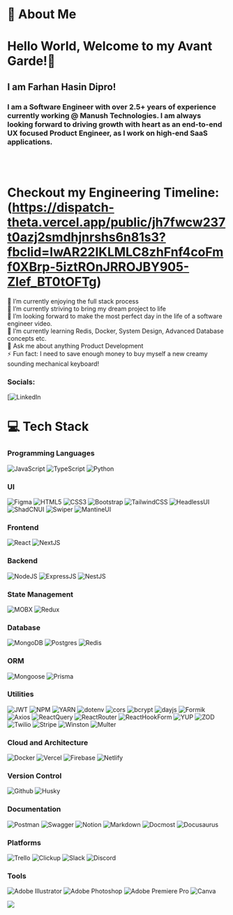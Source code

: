 # 💫 About Me
# Hello World, Welcome to my Avant Garde!👋
## I am Farhan Hasin Dipro!

### I am a Software Engineer with over 2.5+ years of experience currently working @ Manush Technologies. I am always looking forward to driving growth with heart as an end-to-end UX focused Product Engineer, as I work on high-end SaaS applications. 
\
&nbsp;
# Checkout my Engineering Timeline: (https://dispatch-theta.vercel.app/public/jh7fwcw237t0azj2smdhjnrshs6n81s3?fbclid=IwAR22IKLMLC8zhFnf4coFmf0XBrp-5iztROnJRROJBY905-ZIef_BT0tOFTg)
🔭 I’m currently enjoying the full stack process<br>👯 I’m currently striving to bring my dream project to life<br>🚀 I’m looking forward to make the most perfect day in the life of a software engineer video.<br>🌱 I’m currently learning Redis, Docker, System Design, Advanced Database concepts etc.<br>💬 Ask me about anything Product Development<br>⚡ Fun fact: I need to save enough money to buy myself a new creamy sounding mechanical keyboard! 


### Socials:
[![LinkedIn](https://www.linkedin.com/in/farhan-hasin-dipro/) 

# 💻 Tech Stack

### Programming Languages
![JavaScript](https://img.shields.io/badge/javascript-%23323330.svg?style=for-the-badge&logo=javascript&logoColor=%23F7DF1E)
![TypeScript](https://img.shields.io/badge/typescript-%23007ACC.svg?style=for-the-badge&logo=typescript&logoColor=white)
![Python](https://img.shields.io/badge/python-3670A0?style=for-the-badge&logo=python&logoColor=ffdd54)

### UI
![Figma](https://img.shields.io/badge/figma-%23F24E1E.svg?style=for-the-badge&logo=figma&logoColor=white)
![HTML5](https://img.shields.io/badge/html5-%23E34F26.svg?style=for-the-badge&logo=html5&logoColor=white)
![CSS3](https://img.shields.io/badge/css3-%231572B6.svg?style=for-the-badge&logo=css3&logoColor=white)
![Bootstrap](https://img.shields.io/badge/bootstrap-%237952B3?style=for-the-badge&logo=bootstrap&logoColor=white&labelColor=%237952B3&color=%237952B3)
![TailwindCSS](https://img.shields.io/badge/tailwindcss-%2338B2AC.svg?style=for-the-badge&logo=tailwind-css&logoColor=white)
![HeadlessUI](https://img.shields.io/badge/HeadlessUI-%2366E3FF?style=for-the-badge&logo=headlessui&logoColor=white&labelColor=%2366E3FF&color=%2366E3FF)
![ShadCNUI](https://img.shields.io/badge/ShadCNUI-%23000000?style=for-the-badge&logo=shadcnui&logoColor=white&labelColor=%23000000&color=%23000000)
![Swiper](https://img.shields.io/badge/swiper-%236332F6?style=for-the-badge&logo=swiper&logoColor=white&labelColor=%236332F6&color=%236332F6)
![MantineUI](https://img.shields.io/badge/MantineUI-%23339AF0?style=for-the-badge&logo=mantine&logoColor=white&labelColor=%23339AF0&color=%23339AF0)

### Frontend
![React](https://img.shields.io/badge/react-%2320232a.svg?style=for-the-badge&logo=react&logoColor=%2361DAFB)
![NextJS](https://img.shields.io/badge/Next-black?style=for-the-badge&logo=next.js&logoColor=white)

### Backend
![NodeJS](https://img.shields.io/badge/node.js-6DA55F?style=for-the-badge&logo=node.js&logoColor=white)
![ExpressJS]([https://img.shields.io/badge/express.js-6DA55F?style=for-the-badge&logo=node.js&logoColor=white](https://img.shields.io/badge/ExpressJS-black?style=for-the-badge&logo=express&labelColor=black&color=black))
![NestJS](https://img.shields.io/badge/nestjs-%23E0234E.svg?style=for-the-badge&logo=nestjs&logoColor=white)

### State Management
![MOBX](https://img.shields.io/badge/mobx-%23FF9955?style=for-the-badge&logo=mobx&logoColor=white&labelColor=%23FF9955&color=%23FF9955)
![Redux](https://img.shields.io/badge/redux-%23764ABC?style=for-the-badge&logo=redux&logoColor=white&labelColor=%23764ABC&color=%23764ABC)

### Database
![MongoDB](https://img.shields.io/badge/MongoDB-%234ea94b.svg?style=for-the-badge&logo=mongodb&logoColor=white)
![Postgres](https://img.shields.io/badge/postgres-%23316192.svg?style=for-the-badge&logo=postgresql&logoColor=white)
![Redis](https://img.shields.io/badge/redis-%23DD0031.svg?style=for-the-badge&logo=redis&logoColor=white)

### ORM
![Mongoose](https://img.shields.io/badge/mongoose-%23880000?style=for-the-badge&logo=mongoose&logoColor=white&labelColor=%23880000&color=%23880000)
![Prisma](https://img.shields.io/badge/prisma-%232D3748?style=for-the-badge&logo=prisma&logoColor=white&labelColor=%232D3748&color=%232D3748)

### Utilities
![JWT](https://img.shields.io/badge/JWT-black?style=for-the-badge&logo=JSON%20web%20tokens)
![NPM](https://img.shields.io/badge/NPM-%23000000.svg?style=for-the-badge&logo=npm&logoColor=white)
![YARN](https://img.shields.io/badge/yarn-%232C8EBB?style=for-the-badge&logo=yarn&logoColor=white&labelColor=%232C8EBB&color=%232C8EBB)
![dotenv](https://img.shields.io/badge/.env-%23ECD53F?style=for-the-badge&logo=dotenv&logoColor=white&labelColor=%23ECD53F&color=%23ECD53F)
![cors](https://img.shields.io/badge/cors-white?style=for-the-badge&logo=cors&logoColor=white&labelColor=white&color=white)
![bcrypt](https://img.shields.io/badge/bcrypt-white?style=for-the-badge&logo=bcrypt&logoColor=white&labelColor=white&color=white)
![dayjs](https://img.shields.io/badge/dayjs-white?style=for-the-badge&logo=dayjs&logoColor=white&labelColor=white&color=white)
![Formik](https://img.shields.io/badge/formik-%232563EB?style=for-the-badge&logo=formik&logoColor=white&labelColor=%232563EB&color=%232563EB)
![Axios](https://img.shields.io/badge/axios-%235A29E4?style=for-the-badge&logo=axios&logoColor=white&labelColor=%235A29E4&color=%235A29E4)
![ReactQuery](https://img.shields.io/badge/reactquery-%23FF4154?style=for-the-badge&logo=reactquery&logoColor=white&labelColor=%23FF4154&color=%23FF4154)
![ReactRouter](https://img.shields.io/badge/reactrouter-%23CA4245?style=for-the-badge&logo=reactrouter&logoColor=white&labelColor=%23CA4245&color=%23CA4245)
![ReactHookForm](https://img.shields.io/badge/reacthookform-%23EC5990?style=for-the-badge&logo=reacthookform&logoColor=white&labelColor=%23EC5990&color=%23EC5990)
![YUP](https://img.shields.io/badge/yup-%23000000?style=for-the-badge&logo=yup&logoColor=white&labelColor=%23000000&color=%23000000)
![ZOD](https://img.shields.io/badge/zod-%233E67B1?style=for-the-badge&logo=zod&logoColor=white&labelColor=%233E67B1&color=%233E67B1)
![Twilio](https://img.shields.io/badge/twilio-%23F22F46?style=for-the-badge&logo=twilio&logoColor=white&labelColor=%23F22F46&color=%23F22F46)
![Stripe](https://img.shields.io/badge/stripe-%23008CDD?style=for-the-badge&logo=stripe&logoColor=white&labelColor=%23008CDD&color=%23008CDD)
![Winston](https://img.shields.io/badge/winston-black?style=for-the-badge&logo=winston&logoColor=white&labelColor=black&color=black)
![Multer](https://img.shields.io/badge/multer-white?style=for-the-badge&logo=multer&logoColor=white&labelColor=white&color=white)

### Cloud and Architecture
![Docker](https://img.shields.io/badge/docker-%230db7ed.svg?style=for-the-badge&logo=docker&logoColor=white)
![Vercel](https://img.shields.io/badge/vercel-%23000000.svg?style=for-the-badge&logo=vercel&logoColor=white)
![Firebase](https://img.shields.io/badge/firebase-%23039BE5.svg?style=for-the-badge&logo=firebase)
![Netlify](https://img.shields.io/badge/netlify-%23000000.svg?style=for-the-badge&logo=netlify&logoColor=#00C7B7)

### Version Control
![Github](https://img.shields.io/badge/github-%23181717?style=for-the-badge&logo=github&logoColor=white&labelColor=%23181717&color=%23181717)
![Husky](https://img.shields.io/badge/husky-black?style=for-the-badge&logo=husky&logoColor=white&labelColor=black&color=black)

### Documentation
![Postman](https://img.shields.io/badge/Postman-FF6C37?style=for-the-badge&logo=postman&logoColor=white)
![Swagger](https://img.shields.io/badge/-Swagger-%23Clojure?style=for-the-badge&logo=swagger&logoColor=white)
![Notion](https://img.shields.io/badge/Notion-%23000000.svg?style=for-the-badge&logo=notion&logoColor=white)
![Markdown](https://img.shields.io/badge/markdown-%23000000.svg?style=for-the-badge&logo=markdown&logoColor=white)
![Docmost](https://img.shields.io/badge/docmost-black?style=for-the-badge&logo=docmost&logoColor=white&labelColor=black&color=black)
![Docusaurus](https://img.shields.io/badge/docusaurus-%233ECC5F?style=for-the-badge&logo=docusaurus&logoColor=white&labelColor=%233ECC5F&color=%233ECC5F)

### Platforms
![Trello](https://img.shields.io/badge/Trello-%23026AA7.svg?style=for-the-badge&logo=Trello&logoColor=white)
![Clickup](https://img.shields.io/badge/clickup-%237B68EE?style=for-the-badge&logo=clickup&logoColor=white&labelColor=%237B68EE&color=%237B68EE)
![Slack](https://img.shields.io/badge/slack-%234A154B?style=for-the-badge&logo=slack&logoColor=white&labelColor=%234A154B&color=%234A154B)
![Discord](https://img.shields.io/badge/discord-%235865F2?style=for-the-badge&logo=discord&logoColor=white&labelColor=%235865F2&color=%235865F2)

### Tools
![Adobe Illustrator](https://img.shields.io/badge/adobeillustrator-%23FF9A00?style=for-the-badge&logo=adobeillustrator&logoColor=white&labelColor=%23FF9A00&color=%23FF9A00)
![Adobe Photoshop](https://img.shields.io/badge/adobephotoshop-%2331A8FF?style=for-the-badge&logo=adobephotoshop&logoColor=white&labelColor=%2331A8FF&color=%2331A8FF)
![Adobe Premiere Pro](https://img.shields.io/badge/adobepremierepro-%239999FF?style=for-the-badge&logo=adobepremierepro&logoColor=white&labelColor=%239999FF&color=%239999FF)
![Canva](https://img.shields.io/badge/canva-%2300C4CC?style=for-the-badge&logo=canva&logoColor=white&labelColor=%2300C4CC&color=%2300C4CC)

[![](https://visitcount.itsvg.in/api?id=ImranSefat&icon=0&color=0)](https://visitcount.itsvg.in)

\
&nbsp;
  
